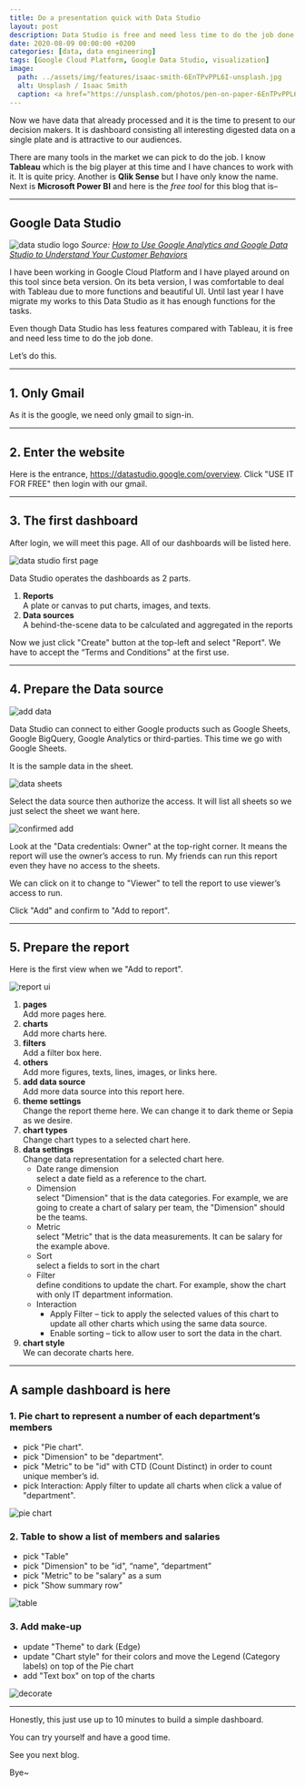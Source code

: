 ```yaml
---
title: Do a presentation quick with Data Studio
layout: post
description: Data Studio is free and need less time to do the job done.
date: 2020-08-09 00:00:00 +0200
categories: [data, data engineering]
tags: [Google Cloud Platform, Google Data Studio, visualization]
image:
  path: ../assets/img/features/isaac-smith-6EnTPvPPL6I-unsplash.jpg
  alt: Unsplash / Isaac Smith
  caption: <a href="https://unsplash.com/photos/pen-on-paper-6EnTPvPPL6I">Unsplash / Isaac Smith</a>
---
```


Now we have data that already processed and it is the time to present to our decision makers. It is dashboard consisting all interesting digested data on a single plate and is attractive to our audiences.

There are many tools in the market we can pick to do the job. I know **Tableau** which is the big player at this time and I have chances to work with it. It is quite pricy. Another is **Qlik Sense** but I have only know the name. Next is **Microsoft Power BI** and here is the _free tool_ for this blog that is–

---

## Google Data Studio

![data studio logo](https://bluebirzdotnet.s3.ap-southeast-1.amazonaws.com/datastudio/1_vurG5TC0Hr-9i-BQ0dzhSw.png)
_Source: [How to Use Google Analytics and Google Data Studio to Understand Your Customer Behaviors](https://medium.com/swlh/how-to-use-google-analytics-and-google-data-studio-to-understand-your-customer-behaviors-e99200454f2)_

I have been working in Google Cloud Platform and I have played around on this tool since beta version. On its beta version, I was comfortable to deal with Tableau due to more functions and beautiful UI. Until last year I have migrate my works to this Data Studio as it has enough functions for the tasks.

Even though Data Studio has less features compared with Tableau, it is free and need less time to do the job done.

Let’s do this.

---

## 1. Only Gmail

As it is the google, we need only gmail to sign-in.

---

## 2. Enter the website

Here is the entrance, <https://datastudio.google.com/overview>. Click "USE IT FOR FREE" then login with our gmail.

---

## 3. The first dashboard

After login, we will meet this page. All of our dashboards will be listed here.

![data studio first page](https://bluebirzdotnet.s3.ap-southeast-1.amazonaws.com/datastudio/Screen-Shot-2020-08-02-at-19.06.07.png)

Data Studio operates the dashboards as 2 parts.

1. **Reports**  
  A plate or canvas to put charts, images, and texts.
1. **Data sources**  
  A behind-the-scene data to be calculated and aggregated in the reports

Now we just click "Create" button at the top-left and select "Report". We have to accept the “Terms and Conditions" at the first use.

---

## 4. Prepare the Data source

![add data](https://bluebirzdotnet.s3.ap-southeast-1.amazonaws.com/datastudio/Screen-Shot-2020-08-02-at-19.23.06.png)

Data Studio can connect to either Google products such as Google Sheets, Google BigQuery, Google Analytics or third-parties. This time we go with Google Sheets.

It is the sample data in the sheet.

![data sheets](https://bluebirzdotnet.s3.ap-southeast-1.amazonaws.com/datastudio/Screen-Shot-2020-08-02-at-19.35.23.png)

Select the data source then authorize the access. It will list all sheets so we just select the sheet we want here.

![confirmed add](https://bluebirzdotnet.s3.ap-southeast-1.amazonaws.com/datastudio/Screen-Shot-2020-08-02-at-19.38.36.png)

Look at the "Data credentials: Owner" at the top-right corner. It means the report will use the owner’s access to run. My friends can run this report even they have no access to the sheets.

We can click on it to change to "Viewer" to tell the report to use viewer’s access to run.

Click "Add" and confirm to "Add to report".

---

## 5. Prepare the report

Here is the first view when we "Add to report".

![report ui](https://bluebirzdotnet.s3.ap-southeast-1.amazonaws.com/datastudio/Screen-Shot-2020-08-02-at-19.46.35.png)

1. **pages**  
  Add more pages here.
1. **charts**  
  Add more charts here.
1. **filters**  
  Add a filter box here.
1. **others**  
  Add more figures, texts, lines, images, or links here.
1. **add data source**  
  Add more data source into this report here.
1. **theme settings**  
  Change the report theme here. We can change it to dark theme or Sepia as we desire.
1. **chart types**  
  Change chart types to a selected chart here.
1. **data settings**  
  Change data representation for a selected chart here.
    - Date range dimension  
      select a date field as a reference to the chart.
    - Dimension  
      select "Dimension" that is the data categories. For example, we are going to create a chart of salary per team, the "Dimension" should be the teams.
    - Metric  
      select "Metric" that is the data measurements. It can be salary for the example above.
    - Sort  
      select a fields to sort in the chart
    - Filter  
      define conditions to update the chart. For example, show the chart with only IT department information.
    - Interaction  
        - Apply Filter – tick to apply the selected values of this chart to update all other charts which using the same data source.
        - Enable sorting – tick to allow user to sort the data in the chart.
1. **chart style**  
  We can decorate charts here.

---

## A sample dashboard is here

### 1. Pie chart to represent a number of each department’s members

- pick "Pie chart".
- pick "Dimension" to be "department".
- pick "Metric" to be "id" with CTD (Count Distinct) in order to count unique member’s id.
- pick Interaction: Apply filter to update all charts when click a value of "department".

![pie chart](https://bluebirzdotnet.s3.ap-southeast-1.amazonaws.com/datastudio/Screen-Shot-2020-08-08-at-21.29.53.png)

### 2. Table to show a list of members and salaries

- pick "Table"
- pick "Dimension" to be "id", “name", “department”
- pick "Metric" to be "salary" as a sum
- pick "Show summary row"

![table](https://bluebirzdotnet.s3.ap-southeast-1.amazonaws.com/datastudio/Screen-Shot-2020-08-08-at-21.42.16.png)

### 3. Add make-up

- update "Theme" to dark (Edge)
- update "Chart style" for their colors and move the Legend (Category labels) on top of the Pie chart
- add "Text box" on top of the charts

![decorate](https://bluebirzdotnet.s3.ap-southeast-1.amazonaws.com/datastudio/Screen-Shot-2020-08-08-at-21.58.57.png)

---

Honestly, this just use up to 10 minutes to build a simple dashboard.

You can try yourself and have a good time.

See you next blog.

Bye~
